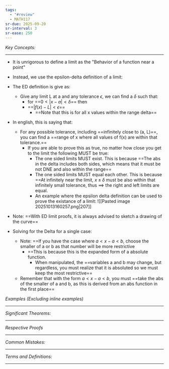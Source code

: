 ```yaml
---
tags:
  - "#review"
  - MATH117
sr-due: 2025-09-20
sr-interval: 3
sr-ease: 250
---
```

*Key Concepts:*
___

- It is unrigorous to define a limit as the "Behavior of a function near a point"

- Instead, we use the epsilon-delta definition of a limit:

- The ED definition is give as:
	- Give any limit L at a and any tolerance $\epsilon$, we can find a $\delta$ such that:
		- for ==$0 < |x - a| < \delta$== then
		- ==$|f(x)-L| < \epsilon$==
			- ==Note that this is for all x values within the range delta==

- In english, this is saying that:
	- For any possible tolerance, including ==infinitely close to (a, L)==, you can find a ==range of x where all values of f(x) are within that tolerance.==
		- If you are able to prove this as true, no matter how close you get to the limit the following MUST be true:
			- The one sided limits MUST exist. This is because ==The abs in the delta includes both sides, which means that it must be not DNE and also within the range==
			- The one sided limits MUST equal each other. This is because ==At infinitely near the limit, $x \pm \delta$ must be also within that infinitely small tolerance, thus $\implies$ the right and left limits are equal.
			- An example where the epsilon delta definition can be used to prove the existance of a limit:
		![[Pasted image 20251013160257.png|207]] <!--SR:!2025-10-22,3,250!2000-01-01,1,250!2000-01-01,1,250-->

- Note: ==With ED limit proofs, it is always advised to sketch a drawing of the curve==

- Solving for the Delta for a single case:
	- Note: ==If you have the case where $a < x - a < b$, choose the smaller of a or b as that number will be more restrictive
		- ==This is because this is the expanded form of a absolute function. 
			- When manipulated, the ==variables a and b may change, but regardless, you must realize that it is absoluted so we must keep the most restrictive==
	- Remember that with the form $a < x - a < b$, you must ==take the abs of the smaller of a and b, as this is derived from an abs function in the first place==

*Examples (Excluding inline examples)* 
___

*Significant Theorems:*
___

*Respective Proofs*
___

*Common Mistakes:*
___

*Terms and Definitions:*
___

